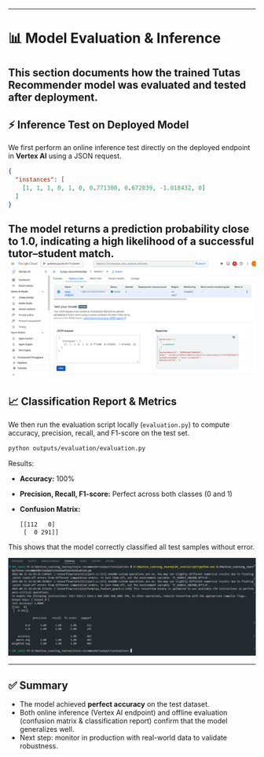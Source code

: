
---

# 📊 Model Evaluation & Inference

This section documents how the trained Tutas Recommender model was evaluated and tested after deployment.
--- 

## ⚡ Inference Test on Deployed Model
We first perform an online inference test directly on the deployed endpoint in **Vertex AI** using a JSON request.

```json
{
  "instances": [
    [1, 1, 1, 0, 1, 0, 0.771300, 0.672839, -1.018432, 0]
  ]
}
```

The model returns a prediction probability close to **1.0**, indicating a high likelihood of a successful tutor–student match.
![Inference Test](../../docs/Inference_test_and_Evaluation/inference_test_in_model.png)
---

## 📈 Classification Report & Metrics

We then run the evaluation script locally (`evaluation.py`) to compute accuracy, precision, recall, and F1-score on the test set.

```bash
python outputs/evaluation/evaluation.py
```

Results:

* **Accuracy:** 100%
* **Precision, Recall, F1-score:** Perfect across both classes (0 and 1)
* **Confusion Matrix:**

  ```
  [[112   0]
   [  0 291]]
  ```

This shows that the model correctly classified all test samples without error.

![Model Evaluation](../../docs/Inference_test_and_Evaluation/model_evaluation.png)

---

## ✅ Summary

* The model achieved **perfect accuracy** on the test dataset.
* Both online inference (Vertex AI endpoint) and offline evaluation (confusion matrix & classification report) confirm that the model generalizes well.
* Next step: monitor in production with real-world data to validate robustness.


